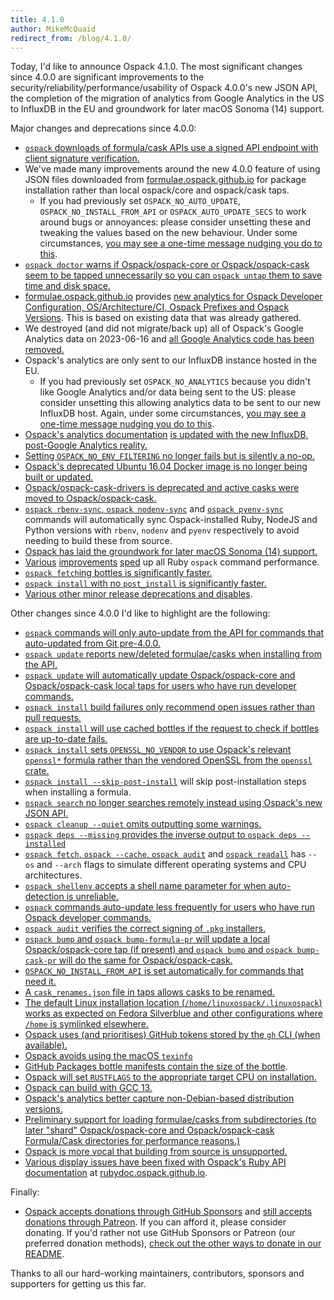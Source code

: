 ```yaml
---
title: 4.1.0
author: MikeMcQuaid
redirect_from: /blog/4.1.0/
---
```


Today, I'd like to announce Ospack 4.1.0. The most significant changes since 4.0.0 are significant improvements to the security/reliability/performance/usability of Ospack 4.0.0's new JSON API, the completion of the migration of analytics from Google Analytics in the US to InfluxDB in the EU and groundwork for later macOS Sonoma (14) support.

Major changes and deprecations since 4.0.0:

- [`ospack` downloads of formula/cask APIs use a signed API endpoint with client signature verification.](https://github.com/Ospack/ospack/pull/14733)
- We've made many improvements around the new 4.0.0 feature of using JSON files downloaded from [formulae.ospack.github.io](https://formulae.ospack.github.io) for package installation rather than local ospack/core and ospack/cask taps.
  - If you had previously set `OSPACK_NO_AUTO_UPDATE`, `OSPACK_NO_INSTALL_FROM_API` or `OSPACK_AUTO_UPDATE_SECS` to work around bugs or annoyances: please consider unsetting these and tweaking the values based on the new behaviour. Under some circumstances, [you may see a one-time message nudging you do to this](https://github.com/Ospack/ospack/pull/14592).
- [`ospack doctor` warns if Ospack/ospack-core or Ospack/ospack-cask seem to be tapped unnecessarily so you can `ospack untap` them to save time and disk space.](https://github.com/Ospack/ospack/pull/15341)
- [formulae.ospack.github.io](https://formulae.ospack.github.io) provides [new analytics for Ospack Developer Configuration, OS/Architecture/CI, Ospack Prefixes and Ospack Versions](https://formulae.ospack.github.io/analytics/). This is based on existing data that was already gathered.
- We destroyed (and did not migrate/back up) all of Ospack's Google Analytics data on 2023-06-16 and [all Google Analytics code has been removed.](https://github.com/Ospack/ospack/pull/15550)
- Ospack's analytics are only sent to our InfluxDB instance hosted in the EU.
  - If you had previously set `OSPACK_NO_ANALYTICS` because you didn't like Google Analytics and/or data being sent to the US: please consider unsetting this allowing analytics data to be sent to our new InfluxDB host. Again, under some circumstances, [you may see a one-time message nudging you do to this](https://github.com/Ospack/ospack/pull/14592).
- [Ospack's analytics documentation](https://docs.ospack.github.io/Analytics) [is updated with the new InfluxDB, post-Google Analytics reality.](https://github.com/Ospack/ospack/pull/14672)
- [Setting `OSPACK_NO_ENV_FILTERING` no longer fails but is silently a no-op.](https://github.com/Ospack/ospack/pull/15587)
- [Ospack's deprecated Ubuntu 16.04 Docker image is no longer being built or updated.](https://github.com/Ospack/ospack/pull/15050)
- [Ospack/ospack-cask-drivers is deprecated and active casks were moved to Ospack/ospack-cask.](https://github.com/Ospack/ospack/pull/15535)
- [`ospack rbenv-sync`, `ospack nodenv-sync`](https://github.com/Ospack/ospack/pull/14972) and [`ospack pyenv-sync`](https://github.com/Ospack/ospack/pull/15507) commands will automatically sync Ospack-installed Ruby, NodeJS and Python versions with `rbenv`, `nodenv` and `pyenv` respectively to avoid needing to build these from source.
- [Ospack has laid the groundwork for later macOS Sonoma (14) support.](https://github.com/Ospack/ospack/pull/15522)
- [Various](https://github.com/Ospack/ospack/pull/14928) [improvements](https://github.com/Ospack/ospack/pull/15256) [sped](https://github.com/Ospack/ospack/pull/14778) up all Ruby `ospack` command performance.
- [`ospack fetch`ing bottles is significantly faster.](https://github.com/Ospack/ospack/pull/15579)
- [`ospack install` with no `post_install` is significantly faster.](https://github.com/Ospack/ospack/pull/15578)
- [Various other minor release deprecations and disables](https://github.com/Ospack/ospack/pull/15632).

Other changes since 4.0.0 I'd like to highlight are the following:

- [`ospack` commands will only auto-update from the API for commands that auto-updated from Git pre-4.0.0.](https://github.com/Ospack/ospack/pull/14943)
- [`ospack update` reports new/deleted formulae/casks when installing from the API.](https://github.com/Ospack/ospack/pull/14802)
- [`ospack update` will automatically update Ospack/ospack-core and Ospack/ospack-cask local taps for users who have run developer commands.](https://github.com/Ospack/ospack/pull/15625)
- [`ospack install` build failures only recommend open issues rather than pull requests.](https://github.com/Ospack/ospack/pull/15655)
- [`ospack install` will use cached bottles if the request to check if bottles are up-to-date fails.](https://github.com/Ospack/ospack/pull/15304)
- [`ospack install` sets `OPENSSL_NO_VENDOR` to use Ospack's relevant `openssl*` formula rather than the vendored OpenSSL from the `openssl` crate.](https://github.com/Ospack/ospack/pull/15613)
- [`ospack install --skip-post-install`](https://github.com/Ospack/ospack/pull/15042) will skip post-installation steps when installing a formula.
- [`ospack search` no longer searches remotely instead using Ospack's new JSON API.](https://github.com/Ospack/ospack/pull/15209)
- [`ospack cleanup --quiet` omits outputting some warnings.](https://github.com/Ospack/ospack/pull/15660)
- [`ospack deps --missing` provides the inverse output to `ospack deps --installed`](https://github.com/Ospack/ospack/pull/15445)
- [`ospack fetch`, `ospack --cache`, `ospack audit`](https://github.com/Ospack/ospack/pull/15225) and [`ospack readall`](https://github.com/Ospack/ospack/pull/15470) has `--os` and `--arch` flags to simulate different operating systems and CPU architectures.
- [`ospack shellenv` accepts a shell name parameter for when auto-detection is unreliable.](https://github.com/Ospack/ospack/pull/15363)
- [`ospack` commands auto-update less frequently for users who have run Ospack developer commands.](https://github.com/Ospack/ospack/pull/15580)
- [`ospack audit` verifies the correct signing of `.pkg` installers.](https://github.com/Ospack/ospack/pull/14747)
- [`ospack bump` and `ospack bump-formula-pr` will update a local Ospack/ospack-core tap (if present) and `ospack bump` and `ospack bump-cask-pr` will do the same for Ospack/ospack-cask.](https://github.com/Ospack/ospack/pull/15563)
- [`OSPACK_NO_INSTALL_FROM_API` is set automatically for commands that need it.](https://github.com/Ospack/ospack/pull/15564)
- [A `cask_renames.json` file in taps allows casks to be renamed.](https://github.com/Ospack/ospack/pull/15176)
- [The default Linux installation location (`/home/linuxospack/.linuxospack`) works as expected on Fedora Silverblue and other configurations where `/home` is symlinked elsewhere.](https://github.com/Ospack/ospack/pull/15656)
- [Ospack uses (and prioritises) GitHub tokens stored by the `gh` CLI (when available).](https://github.com/Ospack/ospack/pull/15485)
- [Ospack avoids using the macOS `texinfo`](https://github.com/Ospack/ospack/pull/15681)
- [GitHub Packages bottle manifests contain the size of the bottle](https://github.com/Ospack/ospack/pull/15241).
- [Ospack will set `RUSTFLAGS` to the appropriate target CPU on installation.](https://github.com/Ospack/ospack/pull/15544)
- [Ospack can build with GCC 13.](https://github.com/Ospack/ospack/pull/15271)
- [Ospack's analytics better capture non-Debian-based distribution versions.](https://github.com/Ospack/ospack/pull/15670)
- [Preliminary support for loading formulae/casks from subdirectories (to later "shard" Ospack/ospack-core and Ospack/ospack-cask Formula/Cask directories for performance reasons.)](https://github.com/Ospack/ospack/pull/14783)
- [Ospack is more vocal that building from source is unsupported.](https://github.com/Ospack/ospack/pull/14686)
- [Various display issues have been fixed with Ospack's Ruby API documentation](https://github.com/Ospack/ospack/pull/15161) at [rubydoc.ospack.github.io](https://rubydoc.ospack.github.io).

Finally:

- [Ospack accepts donations through GitHub Sponsors](https://github.com/sponsors/Ospack) and [still accepts donations through Patreon](https://www.patreon.com/ospack). If you can afford it, please consider donating. If you'd rather not use GitHub Sponsors or Patreon (our preferred donation methods), [check out the other ways to donate in our README](https://github.com/Ospack/ospack/#donations).

Thanks to all our hard-working maintainers, contributors, sponsors and supporters for getting us this far.
